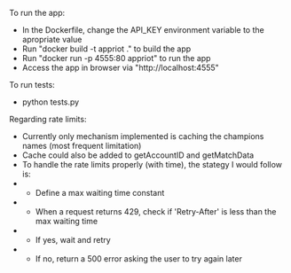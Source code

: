 To run the app:

* In the Dockerfile, change the API_KEY environment variable to the apropriate value
* Run "docker build -t appriot ." to build the app
* Run "docker run -p 4555:80 appriot" to run the app
* Access the app in browser via "http://localhost:4555"

To run tests:

* python tests.py

Regarding rate limits:

* Currently only mechanism implemented is caching the champions names (most frequent limitation)
* Cache could also be added to getAccountID and getMatchData
* To handle the rate limits properly (with time), the stategy I would follow is:
* * Define a max waiting time constant
* * When a request returns 429, check if 'Retry-After' is less than the max waiting time
* * If yes, wait and retry
* * If no, return a 500 error asking the user to try again later